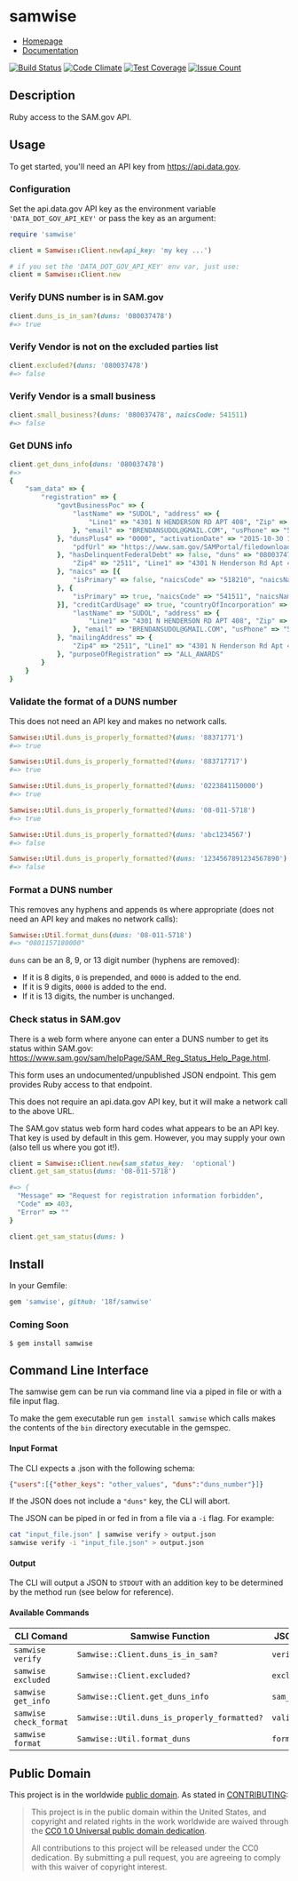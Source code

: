 # samwise

* [Homepage](https://rubygems.org/gems/samwise)
* [Documentation](http://rubydoc.info/gems/samwise/frames)

[![Build Status](https://travis-ci.org/18F/samwise.svg)](https://travis-ci.org/18F/samwise)
[![Code Climate](https://codeclimate.com/github/18F/samwise/badges/gpa.svg)](https://codeclimate.com/github/18F/samwise)
[![Test Coverage](https://codeclimate.com/github/18F/samwise/badges/coverage.svg)](https://codeclimate.com/github/18F/samwise/coverage)
[![Issue Count](https://codeclimate.com/github/18F/samwise/badges/issue_count.svg)](https://codeclimate.com/github/18F/samwise)

## Description

Ruby access to the SAM.gov API.

## Usage

To get started, you'll need an API key from https://api.data.gov.

### Configuration

Set the api.data.gov API key as the environment variable `'DATA_DOT_GOV_API_KEY'` or pass the key as an argument:

```ruby
require 'samwise'

client = Samwise::Client.new(api_key: 'my key ...')

# if you set the 'DATA_DOT_GOV_API_KEY' env var, just use:
client = Samwise::Client.new
```

### Verify DUNS number is in SAM.gov

```ruby
client.duns_is_in_sam?(duns: '080037478')
#=> true
```

### Verify Vendor is not on the excluded parties list

```ruby
client.excluded?(duns: '080037478')
#=> false
```

### Verify Vendor is a small business

```ruby
client.small_business?(duns: '080037478', naicsCode: 541511)
#=> false
```

### Get DUNS info

```ruby
client.get_duns_info(duns: '080037478')
#=>
{
    "sam_data" => {
        "registration" => {
            "govtBusinessPoc" => {
                "lastName" => "SUDOL", "address" => {
                    "Line1" => "4301 N HENDERSON RD APT 408", "Zip" => "22203", "Country" => "USA", "City" => "Arlington", "stateorProvince" => "VA"
                }, "email" => "BRENDANSUDOL@GMAIL.COM", "usPhone" => "5404218332", "firstName" => "BRENDAN"
            }, "dunsPlus4" => "0000", "activationDate" => "2015-10-30 11:42:30.0", "fiscalYearEndCloseDate" => "12/31", "businessTypes" => ["VW", "2X", "27"], "registrationDate" => "2015-10-28 00:00:00.0", "certificationsURL" => {
                "pdfUrl" => "https://www.sam.gov/SAMPortal/filedownload?reportType=1&orgId=%2BFCe4Gq91w3LPzmIapO9KekwldCbu7D2ee%2FlxnUkqFvrQwe3OD%2FJSpI%2FuXW0rrpz&pitId=clfEJcL40D6baXhmKE8hVFZPHUDQegjQvNgn4YGfaL%2Fzh6O%2B%2FUJYaSJJ0dKFPFhm&requestId=Xzq5jdsGDkiXPF4"
            }, "hasDelinquentFederalDebt" => false, "duns" => "080037478", "cage" => "7H1Y7", "hasKnownExclusion" => false, "publicDisplay" => true, "expirationDate" => "2016-10-27 10:53:02.0", "status" => "ACTIVE", "corporateStructureCode" => "2J", "stateOfIncorporation" => "VA", "corporateStructureName" => "Sole Proprietorship", "legalBusinessName" => "Sudol, Brendan", "congressionalDistrict" => "VA 08", "businessStartDate" => "2015-10-28", "statusMessage" => "Active", "lastUpdateDate" => "2015-11-02 17:36:23.0", "submissionDate" => "2015-10-28 10:53:02.0", "samAddress" => {
                "Zip4" => "2511", "Line1" => "4301 N Henderson Rd Apt 408", "Zip" => "22203", "Country" => "USA", "City" => "Arlington", "stateorProvince" => "VA"
            }, "naics" => [{
                "isPrimary" => false, "naicsCode" => "518210", "naicsName" => "DATA PROCESSING, HOSTING, AND RELATED SERVICES"
            }, {
                "isPrimary" => true, "naicsCode" => "541511", "naicsName" => "CUSTOM COMPUTER PROGRAMMING SERVICES"
            }], "creditCardUsage" => true, "countryOfIncorporation" => "USA", "electronicBusinessPoc" => {
                "lastName" => "SUDOL", "address" => {
                    "Line1" => "4301 N HENDERSON RD APT 408", "Zip" => "22203", "Country" => "USA", "City" => "Arlington", "stateorProvince" => "VA"
                }, "email" => "BRENDANSUDOL@GMAIL.COM", "usPhone" => "5404218332", "firstName" => "BRENDAN"
            }, "mailingAddress" => {
                "Zip4" => "2511", "Line1" => "4301 N Henderson Rd Apt 408", "Zip" => "22203", "Country" => "USA", "City" => "Arlington", "stateorProvince" => "VA"
            }, "purposeOfRegistration" => "ALL_AWARDS"
        }
    }
}
```

### Validate the format of a DUNS number

This does not need an API key and makes no network calls.

```ruby
Samwise::Util.duns_is_properly_formatted?(duns: '88371771')
#=> true

Samwise::Util.duns_is_properly_formatted?(duns: '883717717')
#=> true

Samwise::Util.duns_is_properly_formatted?(duns: '0223841150000')
#=> true

Samwise::Util.duns_is_properly_formatted?(duns: '08-011-5718')
#=> true

Samwise::Util.duns_is_properly_formatted?(duns: 'abc1234567')
#=> false

Samwise::Util.duns_is_properly_formatted?(duns: '1234567891234567890')
#=> false
```

### Format a DUNS number

This removes any hyphens and appends `0`s where appropriate (does not need an API key and makes no network calls):

```ruby
Samwise::Util.format_duns(duns: '08-011-5718')
#=> "0801157180000"
```

`duns` can be an 8, 9, or 13 digit number (hyphens are removed):

- If it is 8 digits, `0` is prepended, and `0000` is added to the end.
- If it is 9 digits, `0000` is added to the end.
- If it is 13 digits, the number is unchanged.

### Check status in SAM.gov

There is a web form where anyone can enter a DUNS number to get its status within SAM.gov: https://www.sam.gov/sam/helpPage/SAM_Reg_Status_Help_Page.html.

This form uses an undocumented/unpublished JSON endpoint. This gem provides Ruby access to that endpoint.

This does not require an api.data.gov API key, but it will make a network call to the above URL.

The SAM.gov status web form hard codes what appears to be an API key. That key is used by default in this gem. However, you may supply your own (also tell us where you got it!).

```ruby
client = Samwise::Client.new(sam_status_key:  'optional')
client.get_sam_status(duns: '08-011-5718')

#=> {
  "Message" => "Request for registration information forbidden",
  "Code" => 403,
  "Error" => ""
}

client.get_sam_status(duns: )
```

## Install

In your Gemfile:

```ruby
gem 'samwise', github: '18f/samwise'
```

### Coming Soon

```
$ gem install samwise
```

## Command Line Interface
The samwise gem can be run via command line via a piped in file or with a file input flag.

To make the gem executable run `gem install samwise` which calls makes the contents of the `bin` directory executable in the gemspec.

#### Input Format
The CLI expects a .json with the following schema:

```json
{"users":[{"other_keys": "other_values", "duns":"duns_number"}]}
```

If the JSON does not include a `"duns"` key, the CLI will abort.

The JSON can be piped in or fed in from a file via a `-i` flag. For example:
```bash
cat "input_file.json" | samwise verify > output.json
samwise verify -i "input_file.json" > output.json
```

#### Output
The CLI will output a JSON to `STDOUT` with an addition key to be determined by the method run (see below for reference).

#### Available Commands
| CLI Comand         | Samwise Function                  | JSON OutKey |
|--------------------|-----------------------------------|-------------|
| `samwise verify`   | `Samwise::Client.duns_is_in_sam?` | `verified`  |
| `samwise excluded` | `Samwise::Client.excluded?`    | `excluded`  |
| `samwise get_info` | `Samwise::Client.get_duns_info`   | `sam_data`  |
| `samwise check_format` | `Samwise::Util.duns_is_properly_formatted?`   | `valid_format`  |
| `samwise format` | `Samwise::Util.format_duns`   | `formatted_duns`  |

## Public Domain

This project is in the worldwide [public domain](LICENSE.md). As stated in [CONTRIBUTING](CONTRIBUTING.md):

> This project is in the public domain within the United States, and copyright and related rights in the work worldwide are waived through the [CC0 1.0 Universal public domain dedication](https://creativecommons.org/publicdomain/zero/1.0/).
>
> All contributions to this project will be released under the CC0 dedication. By submitting a pull request, you are agreeing to comply with this waiver of copyright interest.
